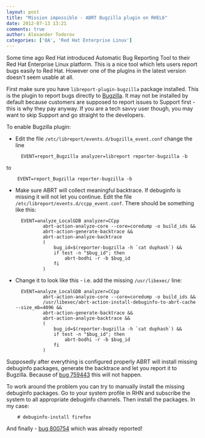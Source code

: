 ```yaml
---
layout: post
title: "Mission impossible - ABRT Bugzilla plugin on RHEL6"
date: 2012-07-13 13:21
comments: true
author: Alexander Todorov
categories: ['QA', 'Red Hat Enterprise Linux']
---
```


Some time ago Red Hat introduced Automatic Bug Reporting Tool to their Red Hat Enterprise Linux
platform. This is a nice tool which lets users report bugs easily to Red Hat.
However one of the plugins in the latest version doesn't seem usable at all.

First make sure you have `libreport-plugin-bugzilla` package installed. This is the plugin to
report bugs directly to [Bugzilla](https://bugzilla.redhat.com). It may not be installed by default
because customers are supposed to report issues to Support first - this is why they pay anyway.
If you are a tech savvy user though, you may want to skip Support and go straight to the developers.

To enable Bugzilla plugin: 

* Edit the file `/etc/libreport/events.d/bugzilla_event.conf` change the line

        EVENT=report_Bugzilla analyzer=libreport reporter-bugzilla -b

to

        EVENT=report_Bugzilla reporter-bugzilla -b


* Make sure ABRT will collect meaningful backtrace. If debuginfo is missing it will not let you continue.
Edit the file `/etc/libreport/events.d/ccpp_event.conf`. There should be something like this:

        EVENT=analyze_LocalGDB analyzer=CCpp
                abrt-action-analyze-core --core=coredump -o build_ids &&
                abrt-action-generate-backtrace &&
                abrt-action-analyze-backtrace
                (
                    bug_id=$(reporter-bugzilla -h `cat duphash`) &&
                    if test -n "$bug_id"; then
                        abrt-bodhi -r -b $bug_id
                    fi
                )

* Change it to look like this - i.e. add the missing `/usr/libexec/` line:

        EVENT=analyze_LocalGDB analyzer=CCpp
                abrt-action-analyze-core --core=coredump -o build_ids &&
                /usr/libexec/abrt-action-install-debuginfo-to-abrt-cache --size_mb=4096 &&
                abrt-action-generate-backtrace &&
                abrt-action-analyze-backtrace &&
                (
                    bug_id=$(reporter-bugzilla -h `cat duphash`) &&
                    if test -n "$bug_id"; then
                        abrt-bodhi -r -b $bug_id
                    fi
                )


Supposedly after everything is configured properly ABRT will install missing debuginfo packages,
generate the backtrace and let you report it to Bugzilla. Because of
[bug 759443](https://bugzilla.redhat.com/show_bug.cgi?id=759443) this will not happen.

To work around the problem you can try to manually install the missing debuginfo packages.
Go to your system profile in RHN and subscribe the system to all appropriate debuginfo channels.
Then install the packages. In my case:

        # debuginfo-install firefox


And finally - [bug 800754](https://bugzilla.redhat.com/show_bug.cgi?id=800754) which was already reported!
